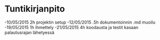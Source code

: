 Tuntikirjanpito
===============
-10/05/2015 2h projektin setup
-12/05/2015 .5h dokumentoinnin .md muoilu
-19/05/2015 1h ihmettely
-21/05/2015 4h koodausta ja testit kasaan palautusrajan lähetyessä